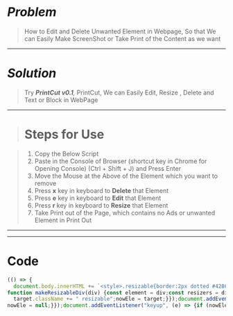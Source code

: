 # *Problem*
> How to Edit and Delete Unwanted Element in Webpage, So that We can Easily Make ScreenShot or Take Print of the Content as we want

---
# _Solution_
> Try _**PrintCut v0.1**,_ PrintCut, We can Easily Edit, Resize , Delete and Text or Block in WebPage

___

> # Steps for Use

> 1. Copy the Below Script
> 1. Paste in the Console of Browser (shortcut key in Chrome for Opening Console) (Ctrl + Shift + J) and Press Enter
> 1. Move the Mouse at the Above of the Element which you want to remove
> 1. Press **x** key in keyboard to **Delete** that Element 
> 1. Press **e** key in keyboard to **Edit** that Element 
> 1. Press **r** key in keyboard to **Resize** that Element 
> 1. Take Print out of the Page, which contains no Ads or unwanted Element in Print Out
---
---
# Code
```js
(() => {
  document.body.innerHTML += `<style>.resizable{border:2px dotted #4286f4; outline:none;background:rgba(0,0,0,0.2);}.resizable[contenteditable="true"]{border:2px solid red;}.resizable .resizers{box-sizing:border-box;position:absolute;top:0;left:0;width:100%;height:100%}.resizable .resizers .resizer{width:10px;height:10px;border-radius:50%;background:#fff;border:3px solid #4286f4;position:absolute}.resizable .resizers .resizer.top-left{left:-5px;top:-5px;cursor:nwse-resize}.resizable .resizers .resizer.top-right{right:-5px;top:-5px;cursor:nesw-resize}.resizable .resizers .resizer.bottom-left{left:-5px;bottom:-5px;cursor:nesw-resize}.resizable .resizers .resizer.bottom-right{right:-5px;bottom:-5px;cursor:nwse-resize}</style>`;
function makeResizableDiv(div) {const element = div;const resizers = div.querySelectorAll(".resizer");const minimum_size = 20;let original_width = 0;let original_height = 0;let original_x = 0;let original_y = 0;let original_mouse_x = 0;let original_mouse_y = 0;for (let i = 0; i < resizers.length; i++) {const currentResizer = resizers[i];currentResizer.addEventListener("mousedown", function (e) {e.preventDefault();original_width = parseFloat(getComputedStyle(element, null).getPropertyValue("width").replace("px", ""));original_height = parseFloat(getComputedStyle(element, null).getPropertyValue("height").replace("px", ""));original_x = element.getBoundingClientRect().left;original_y = element.getBoundingClientRect().top;original_mouse_x = e.pageX;original_mouse_y = e.pageY;window.addEventListener("mousemove", resize);window.addEventListener("mouseup", stopResize);});function resize(e) {if (currentResizer.classList.contains("bottom-right")) {const width = original_width + (e.pageX - original_mouse_x);const height = original_height + (e.pageY - original_mouse_y);if (width > minimum_size) {element.style.width = width + "px";}if (height > minimum_size) {element.style.height = height + "px";}}}function stopResize() {window.removeEventListener("mousemove", resize);}}}let nowEle = null;let flagNotJump = false;const removeResizer = (target) => {let re = target?.querySelector(".resizers");if (re) {re.remove();}};const addResizer = (target) => {if (!flagNotJump) {flagNotJump = true;let addThis = `<div id="x0001" class='resizers'><div id="x0001" class='resizer bottom-right'></div></div>`;target.innerHTML = addThis + target.innerHTML;makeResizableDiv(target);let _p = target.style.position;target.style.position = "relative";target._p = _p;} else {removeResizer(target);let newClass = target.className.split(" ").filter((e) => e !== "resizable").join(" ");target.className = newClass;target.style.position = target._p;flagNotJump = false;}};const editMode = (target,p)=>{target.contentEditable =p.edit};document.addEventListener("mouseover", (e) => {let target = e.target;if (target.id !== "x0001" && !flagNotJump) {
  target.className += " resizable";nowEle = target;}});document.addEventListener("mouseout", (e) => {let target = e.target;if (target.id !== "x0001" && !flagNotJump) {let newClass = target.className.split(" ").filter((e) => e !== "resizable").join(" ");target.className = newClass;editMode(nowEle, {edit:"false"});
nowEle = null;}});document.addEventListener("keyup", (e) => {if (nowEle)switch (e.key) {case "x":nowEle.remove();break;case "r":addResizer(nowEle);break;case "e":editMode(nowEle,{edit:"true"});break;}});})();

```

